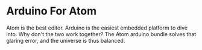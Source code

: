 # Arduino For Atom

Atom is the best editor. Arduino is the easiest embedded platform to dive into. Why don't the two work together? The Atom arduino bundle solves that glaring error, and the universe is thus balanced.
